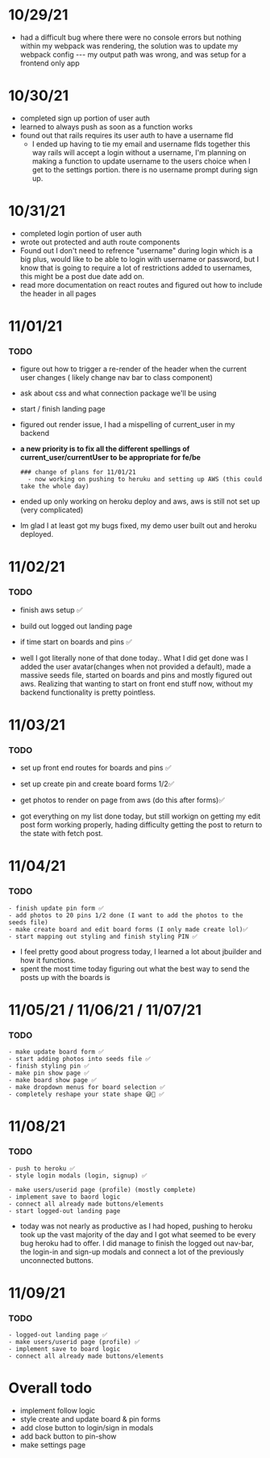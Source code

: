 # 10/29/21 
- had a difficult bug where there were no console errors but nothing within my webpack was rendering, the solution was to update my webpack config --- my output path was wrong, and was setup for a frontend only app 

# 10/30/21 

- completed sign up portion of user auth 
- learned to always push as soon as a function works 
- found out that rails requires its user auth to have a username fld 
  - I ended up having to tie my email and username flds together this way rails will accept a login without a username, I'm planning on making a function to update username to the users choice when I get to the settings portion. there is no username prompt during sign up. 

# 10/31/21

- completed login portion of user auth 
- wrote out protected and auth route components 
- Found out I don't need to refrence "username" during login which is a big plus, would like to be able to login with username or password, but I know that is going to require a lot of restrictions added to usernames, this might be a post due date add on. 
- read more documentation on react routes and figured out how to include the header in all pages



# 11/01/21 
### TODO 
  - figure out how to trigger a re-render of the header when the current user changes ( likely change nav bar to class component)
  - ask about css and what connection package we'll be using 
  - start / finish landing page 

- figured out render issue, I had a mispelling of current_user in my backend 
- **a new priority is to fix all the different spellings of current_user/currentUser to be appropriate for fe/be**

      ### change of plans for 11/01/21 
        - now working on pushing to heruku and setting up AWS (this could take the whole day)
- ended up only working on heroku deploy and aws, aws is still not set up (very complicated)
- Im glad I at least got my bugs fixed, my demo user built out and heroku deployed. 


# 11/02/21
### TODO 
  - finish aws setup ✅
  - build out logged out landing page 
  - if time start on boards and pins ✅

- well I got literally none of that done today.. What I did get done was I added the user avatar(changes when not provided a default), made a massive seeds file, started on boards and pins and mostly figured out aws. Realizing that wanting to start on front end stuff now, without my backend functionality is pretty pointless. 

# 11/03/21

### TODO
  - set up front end routes for boards and pins ✅
  - set up create pin and create board forms 1/2✅
  - get photos to render on page from aws (do this after forms)✅

- got everything on my list done today, but still workign on getting my edit post form working properly, hading difficulty getting the post to return to the state with fetch post. 

# 11/04/21
  ### TODO 
    - finish update pin form ✅
    - add photos to 20 pins 1/2 done (I want to add the photos to the seeds file)
    - make create board and edit board forms (I only made create lol)✅
    - start mapping out styling and finish styling PIN ✅

- I feel pretty good about progress today, I learned a lot about jbuilder and how it functions. 
- spent the most time today figuring out what the best way to send the posts up with the boards is 

# 11/05/21 / 11/06/21 / 11/07/21
  
  ### TODO 
    - make update board form ✅
    - start adding photos into seeds file ✅
    - finish styling pin ✅
    - make pin show page ✅
    - make board show page ✅
    - make dropdown menus for board selection ✅
    - completely reshape your state shape 😅🤪 ✅





# 11/08/21
  ### TODO
    - push to heroku ✅
    - style login modals (login, signup) ✅

    - make users/userid page (profile) (mostly complete)
    - implement save to baord logic
    - connect all already made buttons/elements
    - start logged-out landing page 

- today was not nearly as productive as I had hoped, pushing to heroku took up the vast majority of the day and I got what seemed to be every bug heroku had to offer. I did manage to finish the logged out nav-bar, the login-in and sign-up modals and connect a lot of the previously unconnected buttons. 


# 11/09/21
  ### TODO 
    - logged-out landing page ✅
    - make users/userid page (profile) ✅
    - implement save to board logic
    - connect all already made buttons/elements


# Overall todo 

- implement follow logic
- style create and update board & pin forms 
- add close button to login/sign in modals 
- add back button to pin-show
- make settings page


